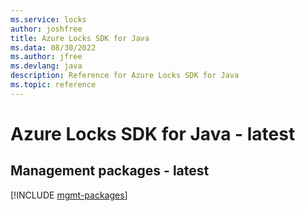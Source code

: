 ```yaml
---
ms.service: locks
author: joshfree
title: Azure Locks SDK for Java
ms.data: 08/30/2022
ms.author: jfree
ms.devlang: java
description: Reference for Azure Locks SDK for Java
ms.topic: reference
---
```

# Azure Locks SDK for Java - latest

## Management packages - latest
[!INCLUDE [mgmt-packages](locks-mgmt-index.md)]